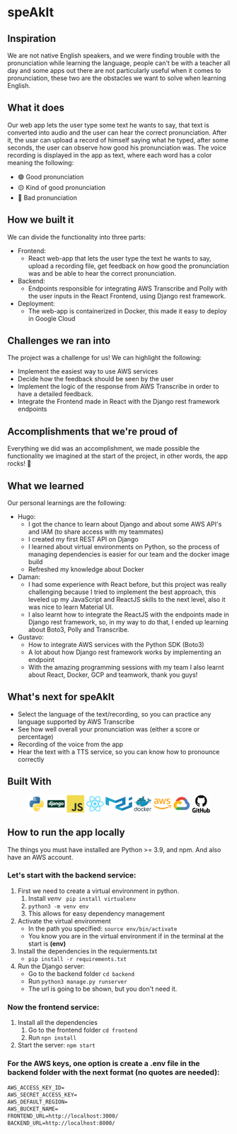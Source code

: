 # speAkIt

## Inspiration
We are not native English speakers, and we were finding trouble with the pronunciation while learning the language, people can't be with a teacher all day and some apps out there are not particularly useful when it comes to pronunciation, these two are the obstacles we want to solve when learning English.

## What it does
Our web app lets the user type some text he wants to say, that text is converted into audio and the user can hear the correct pronunciation. After it, the usar can upload a record of himself saying what he typed, after some seconds, the user can observe how good his pronunciation was. The voice recording is displayed in the app as text, where each word has a color meaning the following:

- 🟢 Good pronunciation
- 🟡 Kind of good pronunciation
- 🔴 Bad pronunciation

## How we built it
We can divide the functionality into three parts:
- Frontend:
  - React web-app that lets the user type the text he wants to say, upload a recording file, get feedback on how good the pronunciation was and be able to hear the correct pronunciation.
- Backend: 
  - Endpoints responsible for integrating AWS Transcribe and Polly with the user inputs in the React Frontend, using Django rest framework.
- Deployment:
  - The web-app is containerized in Docker, this made it easy to deploy in Google Cloud 
  
## Challenges we ran into
The project was a challenge for us! We can highlight the following:
- Implement the easiest way to use AWS services
- Decide how the feedback should be seen by the user
- Implement the logic of the response from AWS Transcribe in order to have a detailed feedback. 
- Integrate the Frontend made in React with the Django rest framework endpoints 

## Accomplishments that we're proud of
Everything we did was an accomplishment, we made possible the functionality we imagined at the start of the project, in other words, the app rocks! 🎸

## What we learned
Our personal learnings are the following:
- Hugo:
  - I got the chance to learn about Django and about some AWS API's and IAM (to share access with my teammates)
  - I created my first REST API on Django
  - I learned about virtual environments on Python, so the process of managing dependencies is easier for our team and the docker image build
  - Refreshed my knowledge about Docker
- Daman:
  - I had some experience with React before, but this project was really challenging because I tried to implement the best approach, this leveled up my JavaScript and ReactJS skills to the next level, also it was nice to learn Material UI.
  - I also learnt how to integrate the ReactJS with the endpoints made in Django rest framework, so, in my way to do that, I ended up learning about Boto3, Polly and Transcribe.
- Gustavo: 
  - How to integrate AWS services with the Python SDK (Boto3)
  - A lot about how Django rest framework works by implementing an endpoint
  - With the amazing programming sessions with my team I also learnt about React, Docker, GCP and teamwork, thank you guys!  


## What's next for speAkIt
- Select the language of the text/recording, so you can practice any language supported by AWS Transcribe
- See how well overall your pronunciation was (either a score or percentage)
- Recording of the voice from the app
- Hear the text with a TTS service, so you can know how to pronounce correctly

## Built With
<p align="center">
<img src="https://raw.githubusercontent.com/devicons/devicon/2ae2a900d2f041da66e950e4d48052658d850630/icons/python/python-original.svg" alt="python" width="40" height="40"/>
<img src="https://raw.githubusercontent.com/devicons/devicon/2ae2a900d2f041da66e950e4d48052658d850630/icons/django/django-original.svg" alt="django" width="40" height="40"/>
<img src="https://raw.githubusercontent.com/devicons/devicon/2ae2a900d2f041da66e950e4d48052658d850630/icons/javascript/javascript-original.svg" alt="js" width="40" height="40"/>
<img src="https://raw.githubusercontent.com/devicons/devicon/2ae2a900d2f041da66e950e4d48052658d850630/icons/react/react-original.svg" alt="react" width="40" height="40"/>
<img src="https://raw.githubusercontent.com/devicons/devicon/2ae2a900d2f041da66e950e4d48052658d850630/icons/materialui/materialui-original.svg" alt="html" width="60" height="40"/>
<img src="https://raw.githubusercontent.com/devicons/devicon/2ae2a900d2f041da66e950e4d48052658d850630/icons/docker/docker-original-wordmark.svg" alt="go" width="40" height="40"/>
<img src="https://raw.githubusercontent.com/devicons/devicon/2ae2a900d2f041da66e950e4d48052658d850630/icons/amazonwebservices/amazonwebservices-plain-wordmark.svg" alt="go" width="40" height="40"/>
<img src="https://raw.githubusercontent.com/devicons/devicon/2ae2a900d2f041da66e950e4d48052658d850630/icons/googlecloud/googlecloud-original.svg" alt="go" width="40" height="40"/>
<img src="https://raw.githubusercontent.com/devicons/devicon/2ae2a900d2f041da66e950e4d48052658d850630/icons/github/github-original-wordmark.svg" alt="go" width="40" height="40"/>
</p>

## How to run the app locally

The things you must have installed are Python >= 3.9, and npm. And also have an AWS account.

### Let's start with the backend service:

1. First we need to create a virtual environment in python.
   1. Install _venv_ ``` pip install virtualenv```
   2. ``` python3 -m venv env ```
   3. This allows for easy dependency management
2. Activate the virtual environment
   - In the path you specified: ```source env/bin/activate```
   - You know you are in the virtual environment if in the terminal at the start is __(env)__
3. Install the dependencies in the requierments.txt
   - ```pip install -r requirements.txt```
4. Run the Django server:
   - Go to the backend folder ```cd backend```
   - Run ```python3 manage.py runserver```
   - The url is going to be shown, but you don't need it.

### Now the frontend service:
1. Install all the dependencies
   1. Go to the frontend folder ```cd frontend```
   2. Run ```npn install```
2. Start the server: ```npm start```

### For the AWS keys, one option is create a .env file in the backend folder with the next format (no quotes are needed):
```
AWS_ACCESS_KEY_ID=
AWS_SECRET_ACCESS_KEY=
AWS_DEFAULT_REGION=
AWS_BUCKET_NAME=
FRONTEND_URL=http://localhost:3000/
BACKEND_URL=http://localhost:8000/
```
